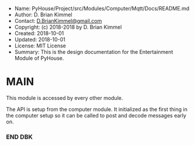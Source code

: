 * Name:      PyHouse/Project/src/Modules/Computer/Mqtt/Docs/README.md
* Author:    D. Brian Kimmel
* Contact:   D.BrianKimmel@gmail.com
* Copyright: (c) 2018-2018 by D. Brian Kimmel
* Created:   2018-10-01
* Updated:   2018-10-01
* License:   MIT License
* Summary:   This is the design documentation for the Entertainment Module of PyHouse.

MAIN
====

This module is accessed by every other module.

The API is setup from the computer module.
It initialized as the first thing in the computer setup so it can be called to post and decode messages early on.

### END DBK
